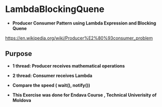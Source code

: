 # LambdaBlockingQuene
  * **Producer Consumer Pattern using Lambda Expression and Blocking Quene**


https://en.wikipedia.org/wiki/Producer%E2%80%93consumer_problem

## Purpose
* **1 thread:  Producer receives mathematical operations**
*  **2 thread:  Consumer receives Lambda**
*  **Compare the speed ( wait(), notify())**

* **This Exercise was done for Endava Course , Technical Univerisity of Moldova**
